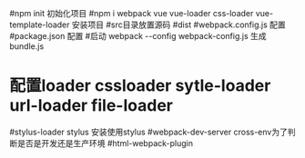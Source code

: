 #npm init 初始化项目
#npm i webpack vue vue-loader css-loader vue-template-loader 安装项目
#src目录放置源码
#dist 
#webpack.config.js 配置
#package.json 配置 
#启动 webpack --config webpack-config.js 生成bundle.js
# 配置loader cssloader sytle-loader url-loader file-loader 
#stylus-loader stylus 安装使用stylus
#webpack-dev-server cross-env为了判断是否是开发还是生产环境
#html-webpack-plugin 


<!-- echo "# my-Product" >> README.md
git init
git add README.md
git commit -m "first commit"
git remote add origin https://github.com/ruandru/my-Product.git
git push -u origin master -->